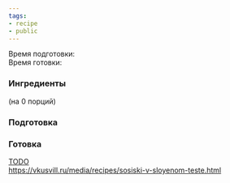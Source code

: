 ```yaml
---
tags:
- recipe
- public
---
```


Время подготовки:  
Время готовки:

### Ингредиенты

(на 0 порций)

### Подготовка

### Готовка

[TODO](TODO.md)  
https://vkusvill.ru/media/recipes/sosiski-v-sloyenom-teste.html

